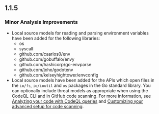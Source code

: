 ## 1.1.5

### Minor Analysis Improvements

* Local source models for reading and parsing environment variables have been added for the following libraries:
  - os
  - syscall
  - github.com/caarlos0/env
  - github.com/gobuffalo/envy
  - github.com/hashicorp/go-envparse
  - github.com/joho/godotenv
  - github.com/kelseyhightower/envconfig
* Local source models have been added for the APIs which open files in the `io/fs`, `io/ioutil` and `os` packages in the Go standard library. You can optionally include threat models as appropriate when using the CodeQL CLI and in GitHub code scanning. For more information, see [Analyzing your code with CodeQL queries](https://docs.github.com/code-security/codeql-cli/getting-started-with-the-codeql-cli/analyzing-your-code-with-codeql-queries#including-model-packs-to-add-potential-sources-of-tainted-data>) and [Customizing your advanced setup for code scanning](https://docs.github.com/code-security/code-scanning/creating-an-advanced-setup-for-code-scanning/customizing-your-advanced-setup-for-code-scanning#extending-codeql-coverage-with-threat-models).
